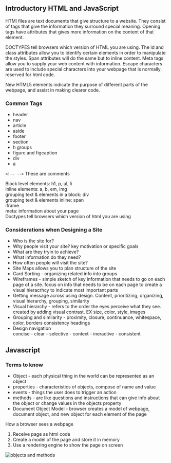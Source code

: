 ## Introductory HTML and JavaScript

HTMl files are text documents that give structure to a website. They consist of tags that give the information they surround special meaning. Opening tags have attributes that gives more information on the content of that element. 

DOCTYPES tell browsers which version of HTML you are using. The id and class attributes allow you to identify certain elements in order to manipulate the styles. Span attributes will do the same but to inline content. Meta tags allow you to supply your web content with information. Escape characters are used to include special characters into your webpage that is normally reserved for html code. 

New HTML5 elements indicate the purpose of different parts of the webpage, and assist in making clearer code. 

### Common Tags
- header
- nav
- article
- aside
- footer
- section
- h groups
- figure and figcaption
- div
- a 

`<!-- -->` These are comments

Block level elements: h1, p, ul, li  
inline elements: a, b, em, img  
grouping text & elements in a block: div  
grouping text & elements inline: span  
iframe  
meta: information about your page  
Doctypes tell browsers which version of html you are using  

### Considerations when Designing a Site
- Who is the site for?
- Why people visit your site?  key motivation or specific goals
- What are they tryin to achieve? 
- What information do they need?
- How often people will visit the site?
- Site Maps allows you to plan structure of the site
- Card Sorting - organizing related info into groups
- Wireframes - simple sketch of key information that needs to go on each page of a site. 
focus on info that needs to be on each page to create a visual hieracrhcy to indicate most important parts
- Getting message across using design. Content, prioritizing, organizing, visual hierarchy, grouping, similarity
- Visual hierarchy - refers to the order the eyes perceive what they see. 
created by adding visual contrast. EX size, color, style, images
- Grouping and similarity - proximity, closure, continuance, whitespace, color, borders
consistency headings
- Design navigation  
concise - clear - selective - context - ineractive - consistent

 
## Javascript

### Terms to know

- Object - each physical thing in the world can be represented as an object
- properties - characteristics of objects, compose of name and value
- events - things the user does to trigger an action
- methods - are like questions and instructions that can give info about the object or change values in the objects property
- Document Object Model - browser creates a model of webpage, document object, and new object for each element of the page

How a browser sees a webpage
1. Receive page as html code
1. Create a model of the page and store it in memory
1. Use a rendering engine to show the page on screen

![objects and methods](../images/objectsAndMethods.png)

